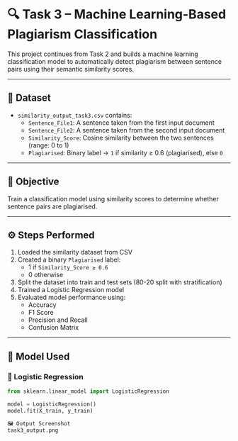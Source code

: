# 🔍 Task 3 – Machine Learning-Based Plagiarism Classification

This project continues from Task 2 and builds a machine learning classification model to automatically detect plagiarism between sentence pairs using their semantic similarity scores.

---

## 📁 Dataset

- `similarity_output_task3.csv` contains:
  - `Sentence_File1`: A sentence taken from the first input document
  - `Sentence_File2`: A sentence taken from the second input document
  - `Similarity_Score`: Cosine similarity between the two sentences (range: 0 to 1)
  - `Plagiarised`: Binary label → `1` if similarity ≥ 0.6 (plagiarised), else `0`

---

## 🎯 Objective

Train a classification model using similarity scores to determine whether sentence pairs are plagiarised.

---

## ⚙️ Steps Performed

1. Loaded the similarity dataset from CSV  
2. Created a binary `Plagiarised` label:
   - 1 if `Similarity_Score ≥ 0.6`
   - 0 otherwise  
3. Split the dataset into train and test sets (80-20 split with stratification)
4. Trained a Logistic Regression model
5. Evaluated model performance using:
   - Accuracy
   - F1 Score
   - Precision and Recall
   - Confusion Matrix

---

## 🤖 Model Used

### 🔹 Logistic Regression

```python
from sklearn.linear_model import LogisticRegression

model = LogisticRegression()
model.fit(X_train, y_train)

🖼️ Output Screenshot
task3_output.png

